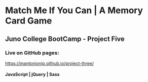 # Match Me If You Can | A Memory Card Game

## Juno College BootCamp - Project Five

### Live on GitHub pages:
https://mantonionip.github.io/project-three/

#### JavaScript | jQuery | Sass
